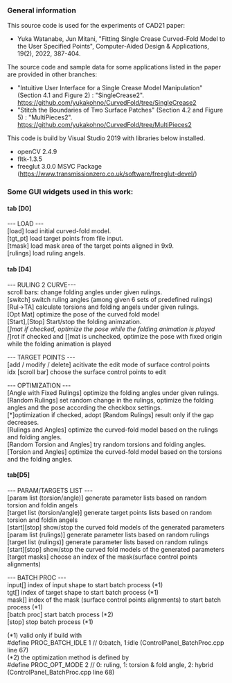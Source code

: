 ### General information

This source code is used for the experiments of CAD21 paper:
- Yuka Watanabe, Jun Mitani, "Fitting Single Crease Curved-Fold Model to the User Specified Points", Computer-Aided Design & Applications, 19(2), 2022, 387-404.

The source code and sample data for some applications listed in the paper are provided in other branches:
- "Intuitive User Interface for a Single Crease Model Manipulation" (Section 4.1 and Figure 2) : "SingleCrease2".<br>
https://github.com/yukakohno/CurvedFold/tree/SingleCrease2
- "Stitch the Boundaries of Two Surface Patches" (Section 4.2 and Figure 5) : "MultiPieces2".<br>
https://github.com/yukakohno/CurvedFold/tree/MultiPieces2

This code is build by Visual Studio 2019 with libraries below installed.
- openCV 2.4.9
- fltk-1.3.5
- freeglut 3.0.0 MSVC Package (https://www.transmissionzero.co.uk/software/freeglut-devel/)


### Some GUI widgets used in this work:

#### tab [D0]

--- LOAD ---<br>
[load]    load initial curved-fold model.<br>
[tgt_pt]  load target points from file input.<br>
[tmask]   load mask area of the target points aligned in 9x9.<br>
[rulings] load ruling angels.


#### tab [D4]

--- RULING 2 CURVE---<br>
scroll bars: change folding angles under given rulings.<br>
[switch]  switch ruling angles (among given 6 sets of predefined rulings)<br>
[Rul->TA] calculate torsions and folding angels under given rulings.<br>
[Opt Mat] optimize the pose of the curved fold model<br>
[Start],[Stop] Start/stop the folding animzation.<br>
[*]mat  if checked, optimize the pose while the folding animation is played<br>
[*]rot  if checked and []mat is unchecked, optimize the pose with fixed origin while the folding animation is played<br>

--- TARGET POINTS ---<br>
[add / modify / delete] acitivate the edit mode of surface control points<br>
idx [scroll bar] choose the surface control points to edit<br>

--- OPTIMIZATION ---<br>
[Angle with Fixed Rulings] optimize the folding angles under given rulings.<br>
[Random Rulings]           set random change in the rulings, optimize the folding angles and the pose according the checkbox settings.<br>
[*]optimization            if checked, adopt [Random Rulings] result only if the gap decreases.<br>
[Rulings and Angles]       optimize the curved-fold model based on the rulings and folding angles.<br>
[Random Torsion and Angles] try random torsions and folding angles.<br>
[Torsion and Angles]       optimize the curved-fold model based on the torsions and the folding angles.


#### tab[D5]

--- PARAM/TARGETS LIST ---<br>
[param list (torsion/angle)]  generate parameter lists based on random torsion and foldin angels<br>
[target list (torsion/angle)] generate target points lists based on random torsion and foldin angels<br>
[start][stop]                 show/stop the curved fold models of the generated parameters<br>
[param list (rulings)]        generate parameter lists based on random rulings<br>
[target list (rulings)]       generate parameter lists based on random rulings<br>
[start][stop]                 show/stop the curved fold models of the generated parameters<br>
[target masks]                choose an index of the mask(surface control points alignments)<br>

--- BATCH PROC ---<br>
input[]      index of input shape to start batch process (*1)<br>
tgt[]        index of target shape to start batch process (*1)<br>
mask[]       index of the mask (surface control points alignments) to start batch process (*1)<br>
[batch proc] start batch process (*2)<br>
[stop]       stop batch process (*1)<br>

(*1) valid only if build with<br>
  #define PROC_BATCH_IDLE 1 // 0:batch, 1:idle (ControlPanel_BatchProc.cpp line 67)<br>
(*2) the optimization method is defined by<br>
  #define PROC_OPT_MODE 2 // 0: ruling, 1: torsion & fold angle, 2: hybrid (ControlPanel_BatchProc.cpp line 68)

